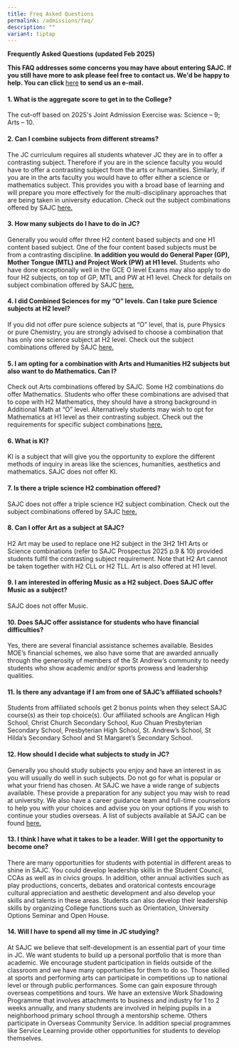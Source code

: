 ```yaml
---
title: Freq Asked Questions
permalink: /admissions/faq/
description: ""
variant: tiptap
---
```

<p><strong>Frequently Asked Questions (updated Feb 2025)</strong>
</p>
<p><strong>This FAQ addresses some concerns you may have about entering SAJC. If you still have more to ask please feel free to contact us. We'd be happy to help. You can click </strong>
<a href="mailto: sajc@moe.edu.sg" rel="noopener nofollow" target="_blank">here</a><strong> to send us an e-mail.</strong>
</p>
<h4><strong>1. What is the aggregate score to get in to the College?</strong></h4>
<p>The cut-off based on 2025's Joint Admission Exercise was: Science – 9;
Arts – 10.</p>
<h4><strong>2. Can I combine subjects from different streams?</strong></h4>
<p>The JC curriculum requires all students whatever JC they are in to offer
a contrasting subject. Therefore if you are in the science faculty you
would have to offer a contrasting subject from the arts or humanities.
Similarly, if you are in the arts faculty you would have to offer either
a science or mathematics subject. This provides you with a broad base of
learning and will prepare you more effectively for the multi-disciplinary
approaches that are being taken in university education. Check out the
subject combinations offered by SAJC <a href="/admissions/subject-combinations" rel="noopener noreferrer nofollow" target="_blank">here.</a>
</p>
<h4><strong>3. How many subjects do I have to do in JC?</strong></h4>
<p>Generally you would offer three H2 content based subjects and one H1 content
based subject. One of the four content based subjects must be from a contrasting
discipline.&nbsp;<strong>In addition you would do General Paper (GP), Mother Tongue (MTL) and Project Work (PW) at H1 level.</strong>&nbsp;Students
who have done exceptionally well in the GCE O level Exams may also apply
to do four H2 subjects, on top of GP, MTL and PW at H1 level. Check for
details on subject combination offered by SAJC&nbsp;<a href="/admissions/subject-combinations" rel="noopener noreferrer nofollow" target="_blank">here.</a>
</p>
<h4><strong>4. I did Combined Sciences for my “O” levels. Can I take pure Science subjects at H2 level?</strong></h4>
<p>If you did not offer pure science subjects at “O” level, that is, pure
Physics or pure Chemistry, you are strongly advised to choose a combination
that has only one science subject at H2 level. Check out the subject combinations
offered by SAJC&nbsp;<a href="/admissions/subject-combinations" rel="noopener noreferrer nofollow" target="_blank">here.</a>
</p>
<h4><strong>5. I am opting for a combination with Arts and Humanities H2 subjects but also want to do Mathematics. Can I?</strong></h4>
<p>Check out Arts combinations offered by SAJC. Some H2 combinations do offer
Mathematics. Students who offer these combinations are advised that to
cope with H2 Mathematics, they should have a strong background in Additional
Math at “O” level. Alternatively students may wish to opt for Mathematics
at H1 level as their contrasting subject. Check out the requirements for
specific subject combinations&nbsp;<a href="/admissions/subject-combinations" rel="noopener noreferrer nofollow" target="_blank">here.</a>
</p>
<h4><strong>6. What is KI?</strong></h4>
<p>KI is a subject that will give you the opportunity to explore the different
methods of inquiry in areas like the sciences, humanities, aesthetics and
mathematics. SAJC does not offer KI.</p>
<h4><strong>7. Is there a triple science H2 combination offered?</strong></h4>
<p>SAJC does not offer a triple science H2 subject combination. Check out
the subject combinations offered by SAJC&nbsp;<a href="/admissions/subject-combinations" rel="noopener noreferrer nofollow" target="_blank">here.</a>
</p>
<h4><strong>8. Can I offer Art as a subject at SAJC?</strong></h4>
<p>H2 Art may be used to replace one H2 subject in the 3H2 1H1 Arts or Science
combinations (refer to SAJC Prospectus 2025 p.9 &amp; 10) provided students
fulfil the contrasting subject requirement. Note that H2 Art cannot be
taken together with H2 CLL or H2 TLL. Art is also offered at H1 level.</p>
<h4><strong>9. I am interested in offering Music as a H2 subject. Does SAJC offer Music as a subject?</strong></h4>
<p>SAJC does not offer Music.</p>
<h4><strong>10. Does SAJC offer assistance for students who have financial difficulties?</strong></h4>
<p>Yes, there are several financial assistance schemes available. Besides
MOE’s financial schemes, we also have some that are awarded annually through
the generosity of members of the St Andrew’s community to needy students
who show academic and/or sports prowess and leadership qualities.</p>
<h4><strong>11. Is there any advantage if I am from one of SAJC’s affiliated schools?</strong></h4>
<p>Students from affiliated schools get 2 bonus points when they select SAJC
course(s) as their top choice(s). Our affiliated schools are Anglican High
School, Christ Church Secondary School, Kuo Chuan Presbyterian Secondary
School, Presbyterian High School, St. Andrew’s School, St Hilda’s Secondary
School and St Margaret’s Secondary School.</p>
<h4><strong>12. How should I decide what subjects to study in JC?</strong></h4>
<p>Generally you should study subjects you enjoy and have an interest in
as you will usually do well in such subjects. Do not go for what is popular
or what your friend has chosen. At SAJC we have a wide range of subjects
available. These provide a preparation for any subject you may wish to
read at university. We also have a career guidance team and full-time counselors
to help you with your choices and advise you on your options if you wish
to continue your studies overseas. A list of subjects available at SAJC
can be found&nbsp;<a href="/admissions/subject-combinations" rel="noopener noreferrer nofollow" target="_blank">here.</a>
</p>
<h4><strong>13. I think I have what it takes to be a leader. Will I get the opportunity to become one?</strong></h4>
<p>There are many opportunities for students with potential in different
areas to shine in SAJC. You could develop leadership skills in the Student
Council, CCAs as well as in civics groups. In addition, other annual activities
such as play productions, concerts, debates and oratorical contests encourage
cultural appreciation and aesthetic development and also develop your skills
and talents in these areas. Students can also develop their leadership
skills by organizing College functions such as Orientation, University
Options Seminar and Open House.</p>
<h4><strong>14. Will I have to spend all my time in JC studying?</strong></h4>
<p>At SAJC we believe that self-development is an essential part of your
time in JC. We want students to build up a personal portfolio that is more
than academic. We encourage student participation in fields outside of
the classroom and we have many opportunities for them to do so. Those skilled
at sports and performing arts can participate in competitions up to national
level or through public performances. Some can gain exposure through overseas
competitions and tours. We have an extensive Work Shadowing Programme that
involves attachments to business and industry for 1 to 2 weeks annually,
and many students are involved in helping pupils in a neighborhood primary
school through a mentorship scheme. Others participate in Overseas Community
Service. In addition special programmes like Service Learning provide other
opportunities for students to develop themselves.</p>